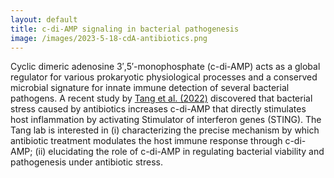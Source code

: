 ```yaml
---
layout: default
title: c-di-AMP signaling in bacterial pathogenesis
image: /images/2023-5-18-cdA-antibiotics.png
---
```

Cyclic dimeric adenosine 3′,5′-monophosphate (c-di-AMP) acts as a global regulator for various prokaryotic physiological processes and a conserved microbial signature for innate immune detection of several bacterial pathogens. A recent study by [Tang et al. (2022)] discovered that bacterial stress caused by antibiotics increases c-di-AMP that directly stimulates host inflammation by activating Stimulator of interferon genes (STING). The Tang lab is interested in (i) characterizing the precise mechanism by which antibiotic treatment modulates the host immune response through c-di-AMP; (ii) elucidating the role of c-di-AMP in regulating bacterial viability and pathogenesis under antibiotic stress.



[Tang et al. (2022)]: https://www.sciencedirect.com/science/article/pii/S1931312822001585?via%3Dihub
